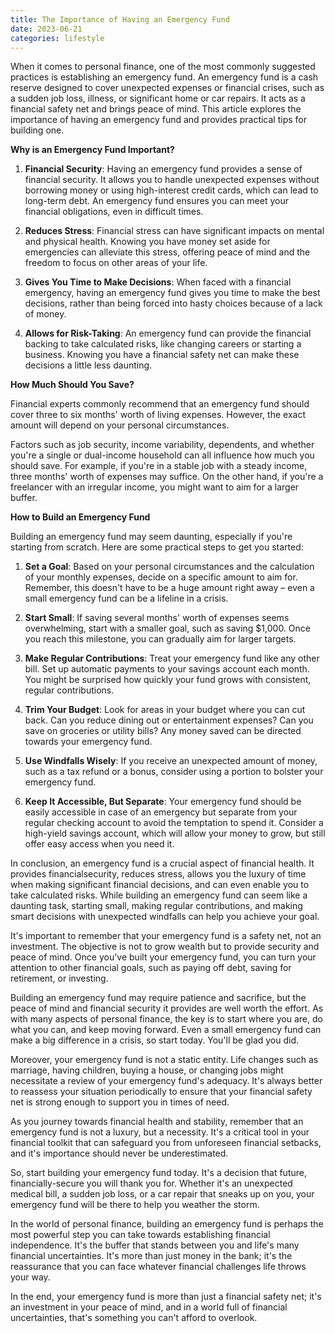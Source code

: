 ```yaml
---
title: The Importance of Having an Emergency Fund
date: 2023-06-21
categories: lifestyle
---
```

When it comes to personal finance, one of the most commonly suggested practices is establishing an emergency fund. An emergency fund is a cash reserve designed to cover unexpected expenses or financial crises, such as a sudden job loss, illness, or significant home or car repairs. It acts as a financial safety net and brings peace of mind. This article explores the importance of having an emergency fund and provides practical tips for building one.

**Why is an Emergency Fund Important?**

1. **Financial Security**: Having an emergency fund provides a sense of financial security. It allows you to handle unexpected expenses without borrowing money or using high-interest credit cards, which can lead to long-term debt. An emergency fund ensures you can meet your financial obligations, even in difficult times.

2. **Reduces Stress**: Financial stress can have significant impacts on mental and physical health. Knowing you have money set aside for emergencies can alleviate this stress, offering peace of mind and the freedom to focus on other areas of your life.

3. **Gives You Time to Make Decisions**: When faced with a financial emergency, having an emergency fund gives you time to make the best decisions, rather than being forced into hasty choices because of a lack of money.

4. **Allows for Risk-Taking**: An emergency fund can provide the financial backing to take calculated risks, like changing careers or starting a business. Knowing you have a financial safety net can make these decisions a little less daunting.

**How Much Should You Save?**

Financial experts commonly recommend that an emergency fund should cover three to six months' worth of living expenses. However, the exact amount will depend on your personal circumstances.

Factors such as job security, income variability, dependents, and whether you're a single or dual-income household can all influence how much you should save. For example, if you're in a stable job with a steady income, three months' worth of expenses may suffice. On the other hand, if you're a freelancer with an irregular income, you might want to aim for a larger buffer.

**How to Build an Emergency Fund**

Building an emergency fund may seem daunting, especially if you're starting from scratch. Here are some practical steps to get you started:

1. **Set a Goal**: Based on your personal circumstances and the calculation of your monthly expenses, decide on a specific amount to aim for. Remember, this doesn't have to be a huge amount right away – even a small emergency fund can be a lifeline in a crisis.

2. **Start Small**: If saving several months' worth of expenses seems overwhelming, start with a smaller goal, such as saving $1,000. Once you reach this milestone, you can gradually aim for larger targets.

3. **Make Regular Contributions**: Treat your emergency fund like any other bill. Set up automatic payments to your savings account each month. You might be surprised how quickly your fund grows with consistent, regular contributions.

4. **Trim Your Budget**: Look for areas in your budget where you can cut back. Can you reduce dining out or entertainment expenses? Can you save on groceries or utility bills? Any money saved can be directed towards your emergency fund.

5. **Use Windfalls Wisely**: If you receive an unexpected amount of money, such as a tax refund or a bonus, consider using a portion to bolster your emergency fund.

6. **Keep It Accessible, But Separate**: Your emergency fund should be easily accessible in case of an emergency but separate from your regular checking account to avoid the temptation to spend it. Consider a high-yield savings account, which will allow your money to grow, but still offer easy access when you need it.

In conclusion, an emergency fund is a crucial aspect of financial health. It provides financialsecurity, reduces stress, allows you the luxury of time when making significant financial decisions, and can even enable you to take calculated risks. While building an emergency fund can seem like a daunting task, starting small, making regular contributions, and making smart decisions with unexpected windfalls can help you achieve your goal.

It's important to remember that your emergency fund is a safety net, not an investment. The objective is not to grow wealth but to provide security and peace of mind. Once you've built your emergency fund, you can turn your attention to other financial goals, such as paying off debt, saving for retirement, or investing.

Building an emergency fund may require patience and sacrifice, but the peace of mind and financial security it provides are well worth the effort. As with many aspects of personal finance, the key is to start where you are, do what you can, and keep moving forward. Even a small emergency fund can make a big difference in a crisis, so start today. You'll be glad you did.

Moreover, your emergency fund is not a static entity. Life changes such as marriage, having children, buying a house, or changing jobs might necessitate a review of your emergency fund's adequacy. It's always better to reassess your situation periodically to ensure that your financial safety net is strong enough to support you in times of need.

As you journey towards financial health and stability, remember that an emergency fund is not a luxury, but a necessity. It's a critical tool in your financial toolkit that can safeguard you from unforeseen financial setbacks, and it's importance should never be underestimated.

So, start building your emergency fund today. It's a decision that future, financially-secure you will thank you for. Whether it's an unexpected medical bill, a sudden job loss, or a car repair that sneaks up on you, your emergency fund will be there to help you weather the storm.

In the world of personal finance, building an emergency fund is perhaps the most powerful step you can take towards establishing financial independence. It's the buffer that stands between you and life's many financial uncertainties. It's more than just money in the bank; it's the reassurance that you can face whatever financial challenges life throws your way.

In the end, your emergency fund is more than just a financial safety net; it's an investment in your peace of mind, and in a world full of financial uncertainties, that's something you can't afford to overlook.